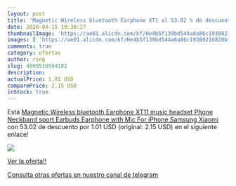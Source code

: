 ```yaml
---
layout: post
title: 'Magnetic Wireless bluetooth Earphone XT1 al 53.02 % de descuento'
date: 2020-04-15 19:30:27
thumbnailImage: 'https://ae01.alicdn.com/kf/He4b5f139bd544a8a86c19389216820bfM/Magnetic-Wireless-bluetooth-Earphone-XT11-music-headset-Phone-Neckband-sport-Earbuds-Earphone-with-Mic-For-iPhone.jpg_350x350._SL200_.jpg'
images: [ 'https://ae01.alicdn.com/kf/He4b5f139bd544a8a86c19389216820bfM/Magnetic-Wireless-bluetooth-Earphone-XT11-music-headset-Phone-Neckband-sport-Earbuds-Earphone-with-Mic-For-iPhone.jpg_350x350._SL200_.jpg' ]
comments: true
category: ofertas
author: ring
slug: 4000510594182
description:
actualPrice: 1.01 USD
comparePrice: 2.15 USD
inStock: true
---
```


Está [Magnetic Wireless bluetooth Earphone XT11 music headset Phone Neckband sport Earbuds Earphone with Mic For iPhone Samsung Xiaomi](https://www.amazon.com/dp/4000510594182/?tag=redken08-20) con 53.02 de descuento por 1.01 USD (original: 2.15 USD) en el siguiente enlace!

[![](https://ae01.alicdn.com/kf/He4b5f139bd544a8a86c19389216820bfM/Magnetic-Wireless-bluetooth-Earphone-XT11-music-headset-Phone-Neckband-sport-Earbuds-Earphone-with-Mic-For-iPhone.jpg_350x350._SL200_.jpg)](https://www.amazon.com/dp/4000510594182/?tag=redken08-20)

[Ver la oferta!!](https://www.amazon.com/dp/4000510594182/?tag=redken08-20)

[Consulta otras ofertas en nuestro canal de telegram](https://t.me/s/ofertas25)
